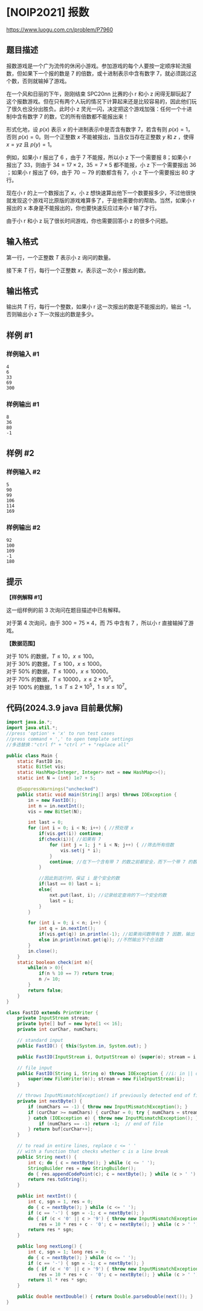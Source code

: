 # [NOIP2021] 报数
https://www.luogu.com.cn/problem/P7960

## 题目描述

报数游戏是一个广为流传的休闲小游戏。参加游戏的每个人要按一定顺序轮流报数，但如果下一个报的数是 $7$ 的倍数，或十进制表示中含有数字 $7$，就必须跳过这个数，否则就输掉了游戏。

在一个风和日丽的下午，刚刚结束 SPC20nn 比赛的小 r 和小 z 闲得无聊玩起了这个报数游戏。但在只有两个人玩的情况下计算起来还是比较容易的，因此他们玩了很久也没分出胜负。此时小 z 灵光一闪，决定把这个游戏加强：任何一个十进制中含有数字 $7$ 的数，它的所有倍数都不能报出来！

形式化地，设 $p(x)$ 表示 $x$ 的十进制表示中是否含有数字 $7$，若含有则 $p(x) = 1$，否则 $p(x) = 0$。则一个正整数 $x$ 不能被报出，当且仅当存在正整数 $y$ 和 $z$ ，使得 $x = yz$ 且 $p(y) = 1$。


例如，如果小 r 报出了 $6$ ，由于 $7$ 不能报，所以小 z 下一个需要报 $8$；如果小 r 报出了 $33$，则由于 $34 = 17 \times 2$，$35 = 7 \times 5$ 都不能报，小 z 下一个需要报出 $36$ ；如果小 r 报出了 $69$，由于 $70 \sim 79$ 的数都含有 $7$，小 z 下一个需要报出 $80$ 才行。

现在小 r 的上一个数报出了 $x$，小 z 想快速算出他下一个数要报多少，不过他很快就发现这个游戏可比原版的游戏难算多了，于是他需要你的帮助。当然，如果小 r 报出的 x 本身是不能报出的，你也要快速反应过来小 r 输了才行。

由于小 r 和小 z 玩了很长时间游戏，你也需要回答小 z 的很多个问题。

## 输入格式

第一行，一个正整数 $T$ 表示小 z 询问的数量。

接下来 $T$ 行，每行一个正整数 $x$，表示这一次小 r 报出的数。

## 输出格式

输出共 $T$ 行，每行一个整数，如果小 r 这一次报出的数是不能报出的，输出 $-1$，否则输出小 z 下一次报出的数是多少。

## 样例 #1

### 样例输入 #1

```
4
6
33
69
300
```

### 样例输出 #1

```
8
36
80
-1
```

## 样例 #2

### 样例输入 #2

```
5
90
99
106
114
169
```

### 样例输出 #2

```
92
100
109
-1
180
```

## 提示

**【样例解释 #1】**

这一组样例的前 $3$ 次询问在题目描述中已有解释。

对于第 $4$ 次询问，由于 $300 = 75 \times 4$，而 $75$ 中含有 $7$ ，所以小 r 直接输掉了游戏。

**【数据范围】**

对于 $10\%$ 的数据，$T \leq 10$，$x \leq 100$。  
对于 $30\%$ 的数据，$T \leq 100$，$x \leq 1000$。  
对于 $50\%$ 的数据，$T \leq 1000$，$x \leq 10000$。  
对于 $70\%$ 的数据，$T \leq 10000$，$x \leq 2 \times {10}^5$。  
对于 $100\%$ 的数据，$1 \le T \leq 2 \times {10}^5$，$1 \le x \leq {10}^7$。


## 代码(2024.3.9 java 目前最优解)
```java
import java.io.*;
import java.util.*;
//press 'option' + 'x' to run test cases
//press command + ',' to open template settings
//多选替换："ctrl f" + "ctrl r" + "replace all"

public class Main {
    static FastIO in;
    static BitSet vis;
    static HashMap<Integer, Integer> nxt = new HashMap<>();
    static int N = (int) 1e7 + 5;

    @SuppressWarnings("unchecked")
    public static void main(String[] args) throws IOException {
        in = new FastIO();
        int n = in.nextInt();
        vis = new BitSet(N);

        int last = 0;
        for (int i = 0; i < N; i++) { //预处理 x
            if(vis.get(i)) continue;
            if(check(i)){ //如果有 7
                for (int j = 1; j * i < N; j++) { //筛去所有倍数
                    vis.set(j * i);
                }
                continue; //在下一个含有带 7 的数之前都安全，而下一个带 7 的数会启动新一轮筛
            }

            //因此到这行时，保证 i 是个安全的数
            if(last == 0) last = i;
            else{
                nxt.put(last, i); //记录给定查询的下一个安全的数
                last = i;
            }
        }

        for (int i = 0; i < n; i++) {
            int q = in.nextInt();
            if(vis.get(q)) in.println(-1); //如果询问数带有含 7 因数，输出 -1
            else in.println(nxt.get(q)); //不然输出下个合法数
        }
        in.close();
    }
    static boolean check(int n){
        while(n > 0){
            if(n % 10 == 7) return true;
            n /= 10;
        }
        return false;
    }
}

class FastIO extends PrintWriter {
    private InputStream stream;
    private byte[] buf = new byte[1 << 16];
    private int curChar, numChars;

    // standard input
    public FastIO() { this(System.in, System.out); }

    public FastIO(InputStream i, OutputStream o) {super(o); stream = i; }

    // file input
    public FastIO(String i, String o) throws IOException { //i: in || o: out
        super(new FileWriter(o)); stream = new FileInputStream(i);
    }

    // throws InputMismatchException() if previously detected end of file
    private int nextByte() {
        if (numChars == -1) { throw new InputMismatchException(); }
        if (curChar >= numChars) { curChar = 0; try { numChars = stream.read(buf);
        } catch (IOException e) { throw new InputMismatchException(); }
            if (numChars == -1) return -1;  // end of file
        } return buf[curChar++];
    }

    // to read in entire lines, replace c <= ' '
    // with a function that checks whether c is a line break
    public String next() {
        int c; do { c = nextByte(); } while (c <= ' ');
        StringBuilder res = new StringBuilder();
        do { res.appendCodePoint(c); c = nextByte(); } while (c > ' ');
        return res.toString();
    }

    public int nextInt() {
        int c, sgn = 1, res = 0;
        do { c = nextByte(); } while (c <= ' ');
        if (c == '-') { sgn = -1; c = nextByte(); }
        do { if (c < '0' || c > '9') { throw new InputMismatchException(); }
            res = 10 * res + c - '0'; c = nextByte(); } while (c > ' ');
        return res * sgn;
    }

    public long nextLong() {
        int c, sgn = 1; long res = 0;
        do { c = nextByte(); } while (c <= ' ');
        if (c == '-') { sgn = -1; c = nextByte(); }
        do { if (c < '0' || c > '9') { throw new InputMismatchException(); }
            res = 10 * res + c - '0'; c = nextByte(); } while (c > ' ');
        return 1l * res * sgn;
    }

    public double nextDouble() { return Double.parseDouble(next()); }
}
```
